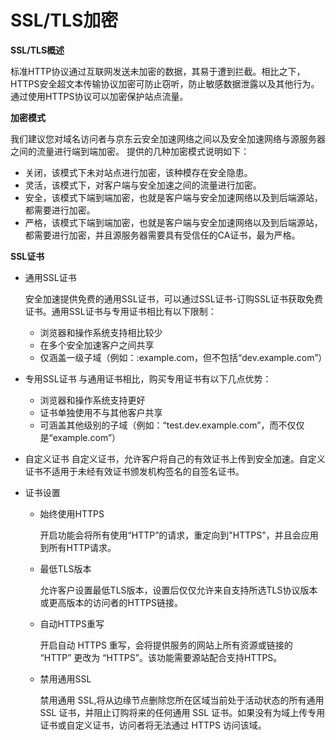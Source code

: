 
# SSL/TLS加密
**SSL/TLS概述**


标准HTTP协议通过互联网发送未加密的数据，其易于遭到拦截。相比之下，HTTPS安全超文本传输​​协议加密可防止窃听，防止敏感数据泄露以及其他行为。通过使用HTTPS协议可以加密保护站点流量。


**加密模式**


我们建议您对域名访问者与京东云安全加速网络之间以及安全加速网络与源服务器之间的流量进行端到端加密。
提供的几种加密模式说明如下：

- 关闭，该模式下未对站点进行加密，该种模存在安全隐患。
- 灵活，该模式下，对客户端与安全加速之间的流量进行加密。
- 安全，该模式下端到端加密，也就是客户端与安全加速网络以及到后端源站，都需要进行加密。
- 严格，该模式下端到端加密，也就是客户端与安全加速网络以及到后端源站，都需要进行加密，并且源服务器需要具有受信任的CA证书，最为严格。


**SSL证书**
- 通用SSL证书

   安全加速提供免费的通用SSL证书，可以通过SSL证书-订购SSL证书获取免费证书。通用SSL证书与专用证书相比有以下限制：
   - 浏览器和操作系统支持相比较少
   - 在多个安全加速客户之间共享
   - 仅涵盖一级子域（例如：:example.com，但不包括“dev.example.com”）

- 专用SSL证书
  与通用证书相比，购买专用证书有以下几点优势：
   - 浏览器和操作系统支持更好
   - 证书单独使用不与其他客户共享
   - 可涵盖其他级别的子域（例如：“test.dev.example.com”，而不仅仅是“example.com”）


- 自定义证书
  自定义证书，允许客户将自己的有效证书上传到安全加速。自定义证书不适用于未经有效证书颁发机构签名的自签名证书。


- 证书设置

  - 始终使用HTTPS

    开启功能会将所有使用“HTTP”的请求，重定向到"HTTPS"，并且会应用到所有HTTP请求。

  - 最低TLS版本

    允许客户设置最低TLS版本，设置后仅仅允许来自支持所选TLS协议版本或更高版本的访问者的HTTPS链接。

  - 自动HTTPS重写

    开启自动 HTTPS 重写，会将提供服务的网站上所有资源或链接的 “HTTP” 更改为 “HTTPS”。该功能需要源站配合支持HTTPS。

  - 禁用通用SSL

    禁用通用 SSL,将从边缘节点删除您所在区域当前处于活动状态的所有通用 SSL 证书，并阻止订购将来的任何通用 SSL 证书。如果没有为域上传专用证书或自定义证书，访问者将无法通过 HTTPS 访问该域。
